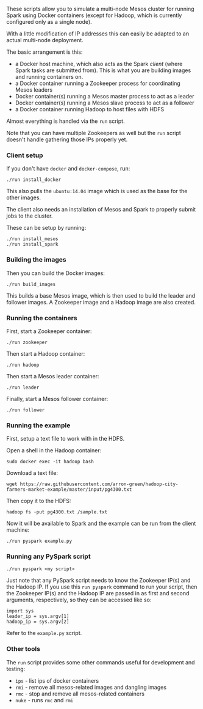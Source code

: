 These scripts allow you to simulate a multi-node Mesos cluster for running Spark using Docker containers (except for Hadoop, which is currently configured only as a single node).

With a little modification of IP addresses this can easily be adapted to an actual multi-node deployment.

The basic arrangement is this:

- a Docker host machine, which also acts as the Spark _client_ (where Spark tasks are submitted from). This is what you are building images and running containers on.
- a Docker container running a Zookeeper process for coordinating Mesos leaders
- Docker container(s) running a Mesos master process to act as a leader
- Docker container(s) running a Mesos slave process to act as a follower
- a Docker container running Hadoop to host files with HDFS

Almost everything is handled via the `run` script.

Note that you can have multiple Zookeepers as well but the `run` script doesn't handle gathering those IPs properly yet.

### Client setup

If you don't have `docker` and `docker-compose`, run:

    ./run install_docker

This also pulls the `ubuntu:14.04` image which is used as the base for the other images.

The client also needs an installation of Mesos and Spark to properly submit jobs to the cluster.

These can be setup by running:

    ./run install_mesos
    ./run install_spark

### Building the images

Then you can build the Docker images:

    ./run build_images

This builds a base Mesos image, which is then used to build the leader and follower images. A Zookeeper image and a Hadoop image are also created.

### Running the containers

First, start a Zookeeper container:

    ./run zookeeper

Then start a Hadoop container:

    ./run hadoop

Then start a Mesos leader container:

    ./run leader

Finally, start a Mesos follower container:

    ./run follower

### Running the example

First, setup a text file to work with in the HDFS.

Open a shell in the Hadoop container:

    sudo docker exec -it hadoop bash

Download a text file:

    wget https://raw.githubusercontent.com/arron-green/hadoop-city-farmers-market-example/master/input/pg4300.txt

Then copy it to the HDFS:

    hadoop fs -put pg4300.txt /sample.txt

Now it will be available to Spark and the example can be run from the client machine:

    ./run pyspark example.py

### Running any PySpark script

    ./run pyspark <my script>

Just note that any PySpark script needs to know the Zookeeper IP(s) and the Hadoop IP. If you use this `run pyspark` command to run your script, then the Zookeeper IP(s) and the Hadoop IP are passed in as first and second arguments, respectively, so they can be accessed like so:

    import sys
    leader_ip = sys.argv[1]
    hadoop_ip = sys.argv[2]

Refer to the `example.py` script.

### Other tools

The `run` script provides some other commands useful for development and testing:

- `ips` - list ips of docker containers
- `rmi` - remove all mesos-related images and dangling images
- `rmc` - stop and remove all mesos-related containers
- `nuke` - runs `rmc` and `rmi`
